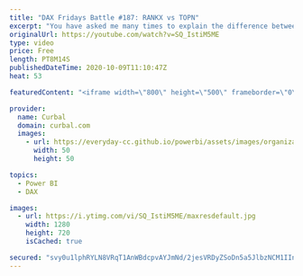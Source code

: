 ```yaml
---
title: "DAX Fridays Battle #187: RANKX vs TOPN"
excerpt: "You have asked me many times to explain the difference between RANKX and TOPN and it is finally here.  Links to related videos: 00:30 Calculate vs calculatetable https://www.youtube.com/watch?v=P4B9FbzrotM  01:55 Scalar vs table vs other DAX functions https://www.youtube.com/watch?v=oA_GYuoqgsY  05:56"
originalUrl: https://youtube.com/watch?v=SQ_IstiM5ME
type: video
price: Free
length: PT8M14S
publishedDateTime: 2020-10-09T11:10:47Z
heat: 53

featuredContent: "<iframe width=\"800\" height=\"500\" frameborder=\"0\" src=\"https://www.youtube.com/embed/SQ_IstiM5ME\" allow=\"accelerometer; autoplay; encrypted-media; gyroscope; picture-in-picture\" allowfullscreen></iframe>"

provider:
  name: Curbal
  domain: curbal.com
  images:
    - url: https://everyday-cc.github.io/powerbi/assets/images/organizations/curbal.com-50x50.jpg
      width: 50
      height: 50

topics:
  - Power BI
  - DAX

images:
  - url: https://i.ytimg.com/vi/SQ_IstiM5ME/maxresdefault.jpg
    width: 1280
    height: 720
    isCached: true

secured: "svy0u1lphRYLN8VRqT1AnWBdcpvAYJmNd/2jesVRDyZSoDn5a5JlbzNCM1IInf9OUInqBZ7cG94ASVxnANrDfBOG1kv2WR/fjCmtBlur/Vp8fa2vuItkqPdVLOskh2vTKH+ucpxmxuZsOKTFtsVkg897etVGn4DbMmHRqXZtFfoGoc06xrGtVVEv8fzpynZr5fFM+YMlx4g2i7X3bRAIiMotmK1JbOZQ9pxZ/Y8O2AKjb0qN4KKEDhba0hdoPNMd9Y+5U1sRs+8GLkU2vSfYbpXLbEeMTcv3YsjEVPspk1/IVtMXketuaKI6Wf5kn5GLYyuD0owephnJIBFwtDWCcaITMh0OIQQ1Z/5S1RLxruP3lxnnMvfc11E0NuW+wxl/WPIfQ3k9n56HDF0EkJmQGGOXNPvBJgKTlpJN1mfqbOI=;UJ8jXokJFIXBn6Fj5LnwYA=="
---
```



